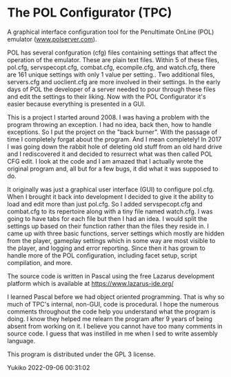# The POL Configurator (TPC)

A graphical interface configuration tool for the Penultimate OnLine (POL) emulator (www.polserver.com).

POL has several confguration (cfg) files containing settings that affect the operation of the emulator. These are plain text files. Within 5 of these files, pol.cfg, servspecopt.cfg, combat.cfg, ecompile.cfg, and watch.cfg, there are 161 unique settings with only 1 value per setting.. Two additional files, servers.cfg and uoclient.cfg are more involved in their settings. In the early days of POL the developer of a server needed to pour through these files and edit the settings to their liking. Now with the POL Configurator it's easier because everything is presented in a GUI.

This is a project I started around 2008. I was having a problem with the program throwing an exception. I had no idea, back then, how to handle exceptions. So I put the project on the "back burner". With the passage of time I completely forgat about the program. And I mean completely! In 2017 I was going down the rabbit hole of deleting old stuff from an old hard drive and I rediscovered it and decided to resurrect what was then called POL CFG edit. I look at the code and I am amazed that I actually wrote the original program and, all but for a few bugs, it did what it was supposed to do.

It originally was just a graphical user interface (GUI) to configure pol.cfg. When I brought it back into development I decided to give it the ability to load and edit more than just pol.cfg. So I added servspecopt.cfg and combat.cfg to its repertoire along with a tiny file named watch.cfg. I was going to have tabs for each file but then I had an idea. I would split the settings up based on their function rather than the files they reside in. I came up with three basic functions, server settings which mostly are hidden from the player, gameplay settings which in some way are most visible to the player, and logging and error reporting. Since then it has grown to handle more of the POL configuration, including facet setup, script compilation, and more.

The source code is written in Pascal using the free Lazarus development platform which is available at https://www.lazarus-ide.org/

I learned Pascal before we had object oriented programming. That is why so much of TPC's internal, non-GUI, code is procedural. I hope the numerous comments throughout the code help you understand what the program is doing. I know they helped me relearn the program after 9 years of being absent from working on it. I believe you cannot have too many comments in source code. I guess that was instilled in me when I sed to write assembly language.

This program is distributed under the GPL 3 license.

Yukiko
2022-09-06 00:31:02
